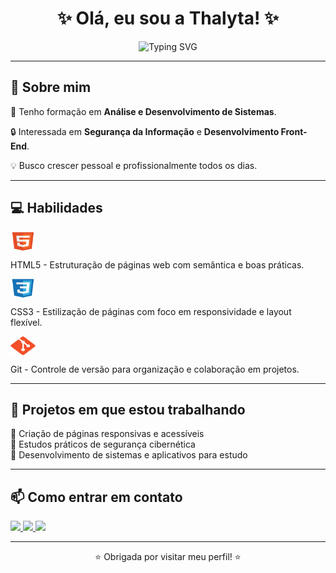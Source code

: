 <h1 align="center">✨ Olá, eu sou a Thalyta! ✨</h1>

<p align="center">
  <img src="https://readme-typing-svg.herokuapp.com?font=Fira+Code&size=22&pause=1000&center=true&vCenter=true&width=440&height=45&lines=Bem-vindo(a)+ao+meu+perfil+👋;Apaixonada+por+tecnologia+💻;Sempre+aprendendo+novas+skills+🚀;" alt="Typing SVG" />
</p>

---

## 🧩 Sobre mim

🌸 Tenho formação em **Análise e Desenvolvimento de Sistemas**.

🔒 Interessada em **Segurança da Informação** e **Desenvolvimento Front-End**. 

💡 Busco crescer pessoal e profissionalmente todos os dias.

---

## 💻 Habilidades


<div style="display: inline_block">
  <img align="center" alt="HTML5" height="30" width="40" src="https://raw.githubusercontent.com/devicons/devicon/master/icons/html5/html5-original.svg">
  <p>HTML5 - Estruturação de páginas web com semântica e boas práticas.</p>

  <img align="center" alt="CSS" height="30" width="40" src="https://raw.githubusercontent.com/devicons/devicon/master/icons/css3/css3-original.svg">
  <p>CSS3 - Estilização de páginas com foco em responsividade e layout flexível.</p>

  <img align="center" alt="Git" height="30" width="40" src="https://raw.githubusercontent.com/devicons/devicon/master/icons/git/git-original.svg">
  <p>Git - Controle de versão para organização e colaboração em projetos.</p>
</div>

---

## 🚀 Projetos em que estou trabalhando

📝 Criação de páginas responsivas e acessíveis  
🔐 Estudos práticos de segurança cibernética  
📱 Desenvolvimento de sistemas e aplicativos para estudo

---

## 📫 Como entrar em contato

<div>
  <a href="https://github.com/thalyta-ferreira" target="_blank">
    <img src="https://img.shields.io/badge/-GitHub-181717?style=for-the-badge&logo=github&logoColor=white" target="_blank">
  </a>
  <a href="https://www.linkedin.com/in/seu-linkedin/](https://www.linkedin.com/in/thalyta-nascimento-ferreira-016b51235/" target="_blank">
    <img src="https://img.shields.io/badge/-LinkedIn-0A66C2?style=for-the-badge&logo=linkedin&logoColor=white" target="_blank">
  </a>
  <a href="mailto:contato.thalytaf@gmail.com" target="_blank">
    <img src="https://img.shields.io/badge/-Email-D14836?style=for-the-badge&logo=gmail&logoColor=white" target="_blank">
  </a>
</div>

---

<p align="center">
  ⭐ Obrigada por visitar meu perfil! ⭐
</p>
